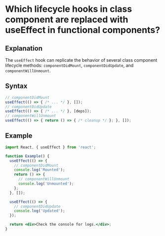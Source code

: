# Which lifecycle hooks in class component are replaced with useEffect in functional components?

## Explanation
The `useEffect` hook can replicate the behavior of several class component lifecycle methods: `componentDidMount`, `componentDidUpdate`, and `componentWillUnmount`.

## Syntax
```jsx
// componentDidMount
useEffect(() => { /* ... */ }, []);
// componentDidUpdate
useEffect(() => { /* ... */ }, [deps]);
// componentWillUnmount
useEffect(() => { return () => { /* cleanup */ }; }, []);
```

## Example
```jsx
import React, { useEffect } from 'react';

function Example() {
  useEffect(() => {
    // componentDidMount
    console.log('Mounted');
    return () => {
      // componentWillUnmount
      console.log('Unmounted');
    };
  }, []);

  useEffect(() => {
    // componentDidUpdate
    console.log('Updated');
  });

  return <div>Check the console for logs.</div>;
}
``` 